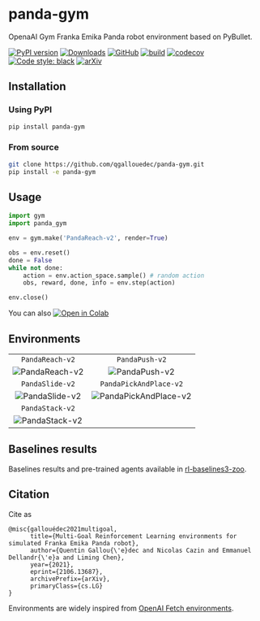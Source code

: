 # panda-gym

OpenaAI Gym Franka Emika Panda robot environment based on PyBullet.

[![PyPI version](https://img.shields.io/pypi/v/panda-gym.svg?logo=pypi&logoColor=FFE873)](https://pypi.org/project/panda-gym/)
[![Downloads](https://pepy.tech/badge/panda-gym)](https://pepy.tech/project/panda-gym)
[![GitHub](https://img.shields.io/github/license/qgallouedec/panda-gym.svg)](LICENSE.txt)
[![build](https://github.com/qgallouedec/panda-gym/actions/workflows/build.yml/badge.svg?branch=master)](https://github.com/qgallouedec/panda-gym/actions/workflows/build.yml)
[![codecov](https://codecov.io/gh/qgallouedec/panda-gym/branch/master/graph/badge.svg?token=pv0VdsXByP)](https://codecov.io/gh/qgallouedec/panda-gym)
[![Code style: black](https://img.shields.io/badge/code%20style-black-000000.svg)](https://github.com/psf/black)
[![arXiv](https://img.shields.io/badge/cs.LG-arXiv%3A2106.13687-B31B1B.svg)](https://arxiv.org/abs/2106.13687)

## Installation

### Using PyPI

```bash
pip install panda-gym
```

### From source

```bash
git clone https://github.com/qgallouedec/panda-gym.git
pip install -e panda-gym
```

## Usage

```python
import gym
import panda_gym

env = gym.make('PandaReach-v2', render=True)

obs = env.reset()
done = False
while not done:
    action = env.action_space.sample() # random action
    obs, reward, done, info = env.step(action)

env.close()
```

You can also [![Open in Colab](https://colab.research.google.com/assets/colab-badge.svg)](https://colab.research.google.com/github/qgallouedec/panda-gym/blob/master/examples/PickAndPlace.ipynb)

## Environments

|                                  |                                                |
| :------------------------------: | :--------------------------------------------: |
|         `PandaReach-v2`          |                 `PandaPush-v2`                 |
| ![PandaReach-v2](https://raw.githubusercontent.com/qgallouedec/panda-gym/master/docs/reach.gif) |         ![PandaPush-v2](https://raw.githubusercontent.com/qgallouedec/panda-gym/master/docs/push.gif)         |
|         `PandaSlide-v2`          |             `PandaPickAndPlace-v2`             |
| ![PandaSlide-v2](https://raw.githubusercontent.com/qgallouedec/panda-gym/master/docs/slide.gif) | ![PandaPickAndPlace-v2](https://raw.githubusercontent.com/qgallouedec/panda-gym/master/docs/pickandplace.gif) |
|         `PandaStack-v2`          |                                                |
| ![PandaStack-v2](https://raw.githubusercontent.com/qgallouedec/panda-gym/master/docs/stack.gif) |                                                |

## Baselines results

Baselines results and pre-trained agents available in [rl-baselines3-zoo](https://github.com/DLR-RM/rl-baselines3-zoo).

## Citation

Cite as

```text
@misc{gallouédec2021multigoal,
      title={Multi-Goal Reinforcement Learning environments for simulated Franka Emika Panda robot}, 
      author={Quentin Gallou{\'e}dec and Nicolas Cazin and Emmanuel Dellandr{\'e}a and Liming Chen},
      year={2021},
      eprint={2106.13687},
      archivePrefix={arXiv},
      primaryClass={cs.LG}
}
```

Environments are widely inspired from [OpenAI Fetch environments](https://openai.com/blog/ingredients-for-robotics-research/). 
